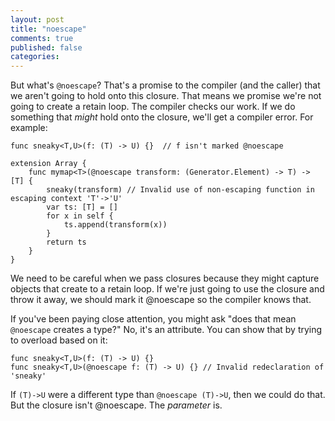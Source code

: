 ```yaml
---
layout: post
title: "noescape"
comments: true
published: false
categories: 
---
```


But what's `@noescape`? That's a promise to the compiler (and the caller) that
we aren't going to hold onto this closure. That means we promise we're not going
to create a retain loop. The compiler checks our work. If we do something that
*might* hold onto the closure, we'll get a compiler error. For example:

```
func sneaky<T,U>(f: (T) -> U) {}  // f isn't marked @noescape

extension Array {
    func mymap<T>(@noescape transform: (Generator.Element) -> T) -> [T] {
        sneaky(transform) // Invalid use of non-escaping function in escaping context 'T'->'U'
        var ts: [T] = []
        for x in self {
            ts.append(transform(x))
        }
        return ts
    }
}
```

We need to be careful when we pass closures because they might capture objects
that create to a retain loop. If we're just going to use the closure and throw
it away, we should mark it @noescape so the compiler knows that.

If you've been paying close attention, you might ask "does that mean `@noescape`
creates a type?" No, it's an attribute. You can show that by trying to overload
based on it:

```
func sneaky<T,U>(f: (T) -> U) {}
func sneaky<T,U>(@noescape f: (T) -> U) {} // Invalid redeclaration of 'sneaky'
```

If `(T)->U` were a different type than `@noescape (T)->U`, then we could do
that. But the closure isn't @noescape. The *parameter* is.
